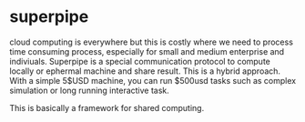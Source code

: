 # superpipe
cloud computing is everywhere but this is costly where we need to process time consuming process, especially for small and medium enterprise and indiviuals. Superpipe is a special communication protocol to compute locally or ephermal machine and share result. This is a hybrid approach. With a simple 5$USD machine, you can run $500usd tasks such as complex simulation or long running interactive task. 

This is basically a framework for shared computing.
